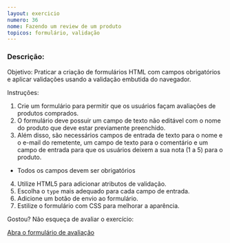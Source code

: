 ```yaml
---
layout: exercicio
numero: 36
nome: Fazendo um review de um produto
topicos: formulário, validação
---
```


### Descrição:


Objetivo: Praticar a criação de formulários HTML com campos obrigatórios e aplicar validações usando a validação embutida do navegador.

Instruções:

1. Crie um formulário para permitir que os usuários façam avaliações de produtos comprados.
2. O formulário deve possuir um campo de texto não editável com o nome do produto que deve estar previamente preenchido.
3. Além disso, são necessários campos de entrada de texto para o nome e o e-mail do remetente, um campo de texto para o comentário e um campo de entrada para que os usuários deixem a sua nota (1 a 5) para o produto.
  - Todos os campos devem ser obrigatórios 
4. Utilize HTML5 para adicionar atributos de validação.
5. Escolha o `type` mais adequado para cada campo de entrada.
6. Adicione um botão de envio ao formulário.
7. Estilize o formulário com CSS para melhorar a aparência.

Gostou? Não esqueça de avaliar o exercício:

<a class="btn" href="https://forms.gle/scs1VxDDFSiMqAhe8" target="_blank"> Abra o formulário de avaliação</a>
